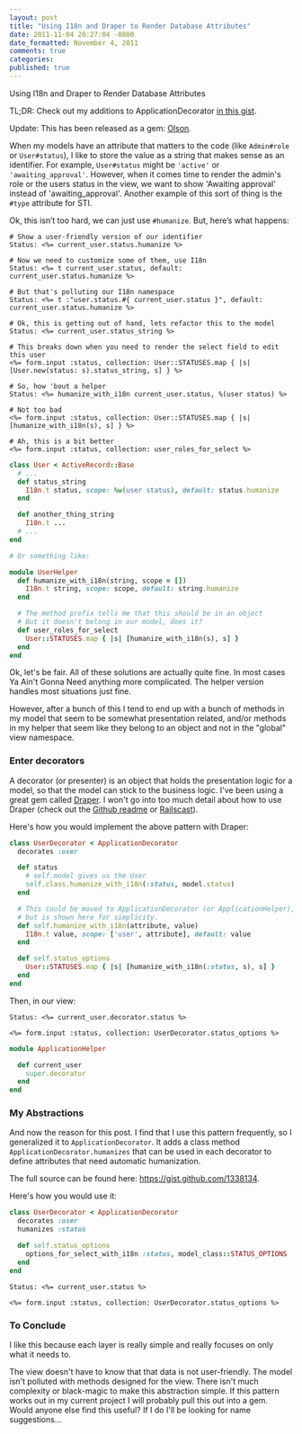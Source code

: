 ```yaml
---
layout: post
title: "Using I18n and Draper to Render Database Attributes"
date: 2011-11-04 20:27:04 -0800
date_formatted: November 4, 2011
comments: true
categories:
published: true
---
```



Using I18n and Draper to Render Database Attributes

TL;DR: Check out my additions to ApplicationDecorator [in this gist](https://gist.github.com/1338134).

Update: This has been released as a gem: [Olson](https://github.com/carnesmedia/olson).

When my models have an attribute that matters to the code (like `Admin#role` or `User#status`), I like to store the value as a string that makes sense as an identifier. For example, `User#status` might be `'active'` or `'awaiting_approval'`. However, when it comes time to render the admin's role or the users status in the view, we want to show 'Awaiting approval' instead of 'awaiting_approval'. Another example of this sort of thing is the `#type` attribute for STI.

Ok, this isn’t too hard, we can just use `#humanize`. But, here’s what happens:

``` erb In some views
# Show a user-friendly version of our identifier
Status: <%= current_user.status.humanize %>

# Now we need to customize some of them, use I18n
Status: <%= t current_user.status, default: current_user.status.humanize %>

# But that's polluting our I18n namespace
Status: <%= t :"user.status.#{ current_user.status }", default: current_user.status.humanize %>

# Ok, this is getting out of hand, lets refactor this to the model
Status: <%= current_user.status_string %>

# This breaks down when you need to render the select field to edit this user
<%= form.input :status, collection: User::STATUSES.map { |s| [User.new(status: s).status_string, s] } %>

# So, how 'bout a helper
Status: <%= humanize_with_i18n current_user.status, %(user status) %>

# Not too bad
<%= form.input :status, collection: User::STATUSES.map { |s| [humanize_with_i18n(s), s] } %>

# Ah, this is a bit better
<%= form.input :status, collection: user_roles_for_select %>
```

``` ruby Model or helper code
class User < ActiveRecord::Base
  # ...
  def status_string
    I18n.t status, scope: %w(user status), default: status.humanize
  end

  def another_thing_string
    I18n.t ...
  # ...
end

# Or something like:

module UserHelper
  def humanize_with_i18n(string, scope = [])
    I18n.t string, scope: scope, default: string.humanize
  end

  # The method prefix tells me that this should be in an object
  # But it doesn't belong in our model, does it?
  def user_roles_for_select
    User::STATUSES.map { |s| [humanize_with_i18n(s), s] }
  end
end
```

Ok, let's be fair. All of these solutions are actually quite fine. In most cases Ya Ain't Gonna Need anything more complicated. The helper version handles most situations just fine.

However, after a bunch of this I tend to end up with a bunch of methods in my model that seem to be somewhat presentation related, and/or methods in my helper that seem like they belong to an object and not in the "global" view namespace.

### Enter decorators

A decorator (or presenter) is an object that holds the presentation logic for a model, so that the model can stick to the business logic. I've been using a great gem called [Draper](https://github.com/jcasimir/draper). I won't go into too much detail about how to use Draper (check out the [Github readme](https://github.com/jcasimir/draper) or [Railscast](http://railscasts.com/episodes/286-draper)).

Here's how you would implement the above pattern with Draper:

``` ruby user_decorator.rb
class UserDecorator < ApplicationDecorator
  decorates :user

  def status
    # self.model gives us the User
    self.class.humanize_with_i18n(:status, model.status)
  end

  # This could be moved to ApplicationDecorator (or ApplicationHelper),
  # but is shown here for simplicity.
  def self.humanize_with_i18n(attribute, value)
    I18n.t value, scope: ['user', attribute], default: value
  end

  def self.status_options
    User::STATUSES.map { |s| [humanize_with_i18n(:status, s), s] }
  end
end
```

Then, in our view:

``` erb
Status: <%= current_user.decorator.status %>

<%= form.input :status, collection: UserDecorator.status_options %>
```

``` ruby Bonus
module ApplicationHelper

  def current_user
    super.decorator
  end
end
```

### My Abstractions

And now the reason for this post. I find that I use this pattern frequently, so I generalized it to `ApplicationDecorator`. It adds a class method `ApplicationDecorator.humanizes` that can be used in each decorator to define attributes that need automatic humanization.

The full source can be found here: https://gist.github.com/1338134.

Here's how you would use it:

``` ruby user_decorator.rb
class UserDecorator < ApplicationDecorator
  decorates :user
  humanizes :status

  def self.status_options
    options_for_select_with_i18n :status, model_class::STATUS_OPTIONS
  end
end
```

``` erb And in a view
Status: <%= current_user.status %>

<%= form.input :status, collection: UserDecorator.status_options %>
```

### To Conclude

I like this because each layer is really simple and really focuses on only what it needs to.

The view doesn't have to know that that data is not user-friendly.
The model isn't polluted with methods designed for the view.
There isn't much complexity or black-magic to make this abstraction simple.
If this pattern works out in my current project I will probably pull this out into a gem. Would anyone else find this useful? If I do I'll be looking for name suggestions...

